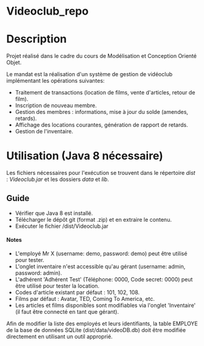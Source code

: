 # Videoclub_repo

# Description

Projet réalisé dans le cadre du cours de Modélisation et Conception Orienté Objet. 

Le mandat est la réalisation d'un système de gestion de vidéoclub implémentant les opérations suivantes:
- Traitement de transactions (location de films, vente d'articles, retour de film).
- Inscription de nouveau membre.
- Gestion des membres : informations, mise à jour du solde (amendes, retards).
- Affichage des locations courantes, génération de rapport de retards. 
- Gestion de l'inventaire.

# Utilisation (Java 8 nécessaire)

Les fichiers nécessaires pour l'exécution se trouvent dans le répertoire *dist* : *Videoclub.jar* et les dossiers *data* et *lib*.

## Guide
- Vérifier que Java 8 est installé.
- Télécharger le dépôt git (format .zip) et en extraire le contenu. 
- Exécuter le fichier /dist/Videoclub.jar 

#### Notes
- L'employé Mr X (username: demo, password: demo) peut être utilisé pour tester.
- L'onglet inventaire n'est accessible qu'au gérant (username: admin, password: admin). 
- L'adhérent 'Adhérent Test' (Téléphone: 0000, Code secret: 0000) peut être utilisé pour tester la location.
- Codes d'article existant par défaut : 101, 102, 108. 
- Films par défaut : Avatar, TED, Coming To America, etc.
- Les articles et films disponibles sont modifiables via l'onglet 'Inventaire' (il faut être connecté en tant que gérant).

Afin de modifier la liste des employés et leurs identifiants, la table EMPLOYE de la base de données SQLite (dist/data/videoDB.db) doit être modifiée directement en utilisant un outil approprié.
